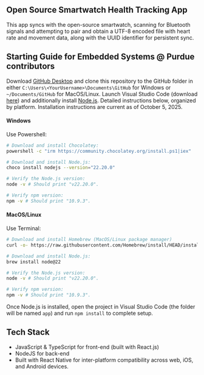 ## Open Source Smartwatch Health Tracking App

This app syncs with the open-source smartwatch, scanning for Bluetooth signals and attempting to pair and obtain a UTF-8 encoded file with heart rate and movement data, along with the UUID identifier for persistent sync.

## Starting Guide for Embedded Systems @ Purdue contributors
Download [GitHub Desktop](https://desktop.github.com/download/) and clone this repository to the GitHub folder in either `C:\Users\<YourUsername>\Documents\GitHub` for Windows or `~/Documents/GitHub` for MacOS/Linux.
Launch Visual Studio Code (download [here](https://code.visualstudio.com/)) and additionally install [Node.js](https://nodejs.org/en/download). Detailed instructions below, organized by platform. Installation instructions are current as of October 5, 2025.

#### Windows
Use Powershell:
```bash
# Download and install Chocolatey:
powershell -c "irm https://community.chocolatey.org/install.ps1|iex"

# Download and install Node.js:
choco install nodejs --version="22.20.0"

# Verify the Node.js version:
node -v # Should print "v22.20.0".

# Verify npm version:
npm -v # Should print "10.9.3".
```

#### MacOS/Linux
Use Terminal:
```bash
# Download and install Homebrew (MacOS/Linux package manager)
curl -o- https://raw.githubusercontent.com/Homebrew/install/HEAD/install.sh | bash

# Download and install Node.js:
brew install node@22

# Verify the Node.js version:
node -v # Should print "v22.20.0".

# Verify npm version:
npm -v # Should print "10.9.3".
```

Once Node.js is installed, open the project in Visual Studio Code (the folder will be named `app`) and run `npm install` to complete setup.

## Tech Stack
- JavaScript & TypeScript for front-end (built with React.js)
- NodeJS for back-end
- Built with React Native for inter-platform compatibility across web, iOS, and Android devices.
